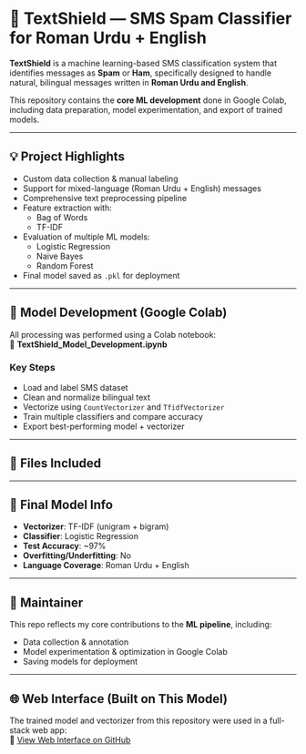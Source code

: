 # 📱 TextShield — SMS Spam Classifier for Roman Urdu + English

**TextShield** is a machine learning-based SMS classification system that identifies messages as **Spam** or **Ham**, specifically designed to handle natural, bilingual messages written in **Roman Urdu and English**.

This repository contains the **core ML development** done in Google Colab, including data preparation, model experimentation, and export of trained models.

---

## 💡 Project Highlights

- Custom data collection & manual labeling  
- Support for mixed-language (Roman Urdu + English) messages  
- Comprehensive text preprocessing pipeline  
- Feature extraction with:  
  - Bag of Words  
  - TF-IDF  
- Evaluation of multiple ML models:  
  - Logistic Regression  
  - Naive Bayes  
  - Random Forest  
- Final model saved as `.pkl` for deployment

---

## 🧪 Model Development (Google Colab)

All processing was performed using a Colab notebook:  
📓 **TextShield_Model_Development.ipynb**

### Key Steps

- Load and label SMS dataset  
- Clean and normalize bilingual text  
- Vectorize using `CountVectorizer` and `TfidfVectorizer`  
- Train multiple classifiers and compare accuracy  
- Export best-performing model + vectorizer

---

## 📁 Files Included





---

## 🧠 Final Model Info

- **Vectorizer**: TF-IDF (unigram + bigram)  
- **Classifier**: Logistic Regression  
- **Test Accuracy**: ~97%  
- **Overfitting/Underfitting**: No  
- **Language Coverage**: Roman Urdu + English

---

## 👤 Maintainer

This repo reflects my core contributions to the **ML pipeline**, including:

- Data collection & annotation  
- Model experimentation & optimization in Google Colab  
- Saving models for deployment  

---

## 🌐 Web Interface (Built on This Model)

The trained model and vectorizer from this repository were used in a full-stack web app:  
🔗 [View Web Interface on GitHub](https://github.com/Abdul-Diyan/Ai_project)


